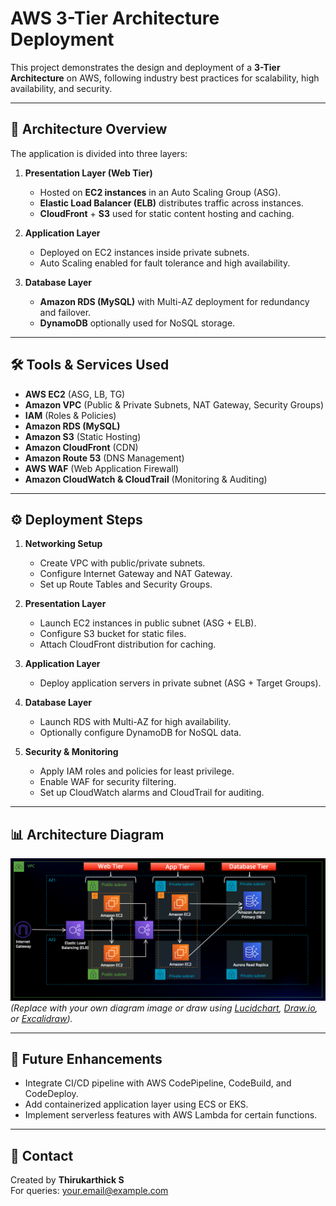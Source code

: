 # AWS 3-Tier Architecture Deployment

This project demonstrates the design and deployment of a **3-Tier Architecture** on AWS, following industry best practices for scalability, high availability, and security.

---

## 📌 Architecture Overview

The application is divided into three layers:

1. **Presentation Layer (Web Tier)**  
   - Hosted on **EC2 instances** in an Auto Scaling Group (ASG).  
   - **Elastic Load Balancer (ELB)** distributes traffic across instances.  
   - **CloudFront** + **S3** used for static content hosting and caching.  

2. **Application Layer**  
   - Deployed on EC2 instances inside private subnets.  
   - Auto Scaling enabled for fault tolerance and high availability.  

3. **Database Layer**  
   - **Amazon RDS (MySQL)** with Multi-AZ deployment for redundancy and failover.  
   - **DynamoDB** optionally used for NoSQL storage.  

---

## 🛠️ Tools & Services Used

- **AWS EC2** (ASG, LB, TG)  
- **Amazon VPC** (Public & Private Subnets, NAT Gateway, Security Groups)  
- **IAM** (Roles & Policies)  
- **Amazon RDS (MySQL)**  
- **Amazon S3** (Static Hosting)  
- **Amazon CloudFront** (CDN)  
- **Amazon Route 53** (DNS Management)  
- **AWS WAF** (Web Application Firewall)  
- **Amazon CloudWatch & CloudTrail** (Monitoring & Auditing)  

---

## ⚙️ Deployment Steps

1. **Networking Setup**  
   - Create VPC with public/private subnets.  
   - Configure Internet Gateway and NAT Gateway.  
   - Set up Route Tables and Security Groups.  

2. **Presentation Layer**  
   - Launch EC2 instances in public subnet (ASG + ELB).  
   - Configure S3 bucket for static files.  
   - Attach CloudFront distribution for caching.  

3. **Application Layer**  
   - Deploy application servers in private subnet (ASG + Target Groups).  

4. **Database Layer**  
   - Launch RDS with Multi-AZ for high availability.  
   - Optionally configure DynamoDB for NoSQL data.  

5. **Security & Monitoring**  
   - Apply IAM roles and policies for least privilege.  
   - Enable WAF for security filtering.  
   - Set up CloudWatch alarms and CloudTrail for auditing.  

---

## 📊 Architecture Diagram

![AWS 3-Tier Architecture](https://github.com/Thirukarthick-S/aws_3tier_architecture_project/blob/main/assets/3TierArch.png)  
*(Replace with your own diagram image or draw using [Lucidchart](https://www.lucidchart.com/), [Draw.io](https://app.diagrams.net/), or [Excalidraw](https://excalidraw.com/)).*  

---

## 🚀 Future Enhancements

- Integrate CI/CD pipeline with AWS CodePipeline, CodeBuild, and CodeDeploy.  
- Add containerized application layer using ECS or EKS.  
- Implement serverless features with AWS Lambda for certain functions.  

---

## 📧 Contact

Created by **Thirukarthick S**  
For queries: [your.email@example.com](mailto:your.email@example.com)  
